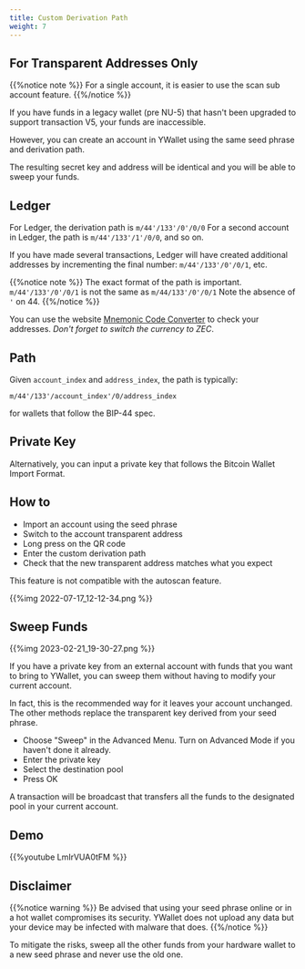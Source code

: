 ```yaml
---
title: Custom Derivation Path
weight: 7
---
```


## For Transparent Addresses Only

{{%notice note %}}
For a single account, it is easier to use the
scan sub account feature. 
{{%/notice %}}

If you have funds in a legacy wallet (pre NU-5)
that hasn't been upgraded to support transaction V5,
your funds are inaccessible.

However, you can create an account in YWallet using
the same seed phrase and derivation path.

The resulting secret key and address will be identical
and you will be able to sweep your funds.

## Ledger

For Ledger, the derivation path is `m/44'/133'/0'/0/0`
For a second account in Ledger, the path is `m/44'/133'/1'/0/0`,
and so on.

If you have made several transactions, Ledger will have
created additional addresses by incrementing the final number:
`m/44'/133'/0'/0/1`, etc.

{{%notice note %}}
The exact format of the path is important. 
`m/44'/133'/0'/0/1` is not the same as `m/44/133'/0'/0/1`
Note the absence of `'` on 44.
{{%/notice %}}

You can use the website [Mnemonic Code Converter](https://iancoleman.io/bip39/) to check your addresses. *Don't forget to switch the currency to ZEC*.

## Path

Given `account_index` and `address_index`,
the path is typically:

`m/44'/133'/account_index'/0/address_index`

for wallets that follow the BIP-44 spec.

## Private Key

Alternatively, you can input a private key that
follows the Bitcoin Wallet Import Format.

## How to

- Import an account using the seed phrase
- Switch to the account transparent address
- Long press on the QR code
- Enter the custom derivation path
- Check that the new transparent address matches what you expect

This feature is not compatible with the autoscan feature.

{{%img 2022-07-17_12-12-34.png %}}

## Sweep Funds

{{%img 2023-02-21_19-30-27.png %}}

If you have a private key from an external account with funds that you want to bring to 
YWallet, you can sweep them without having to modify your current account.

In fact, this is the recommended way for it leaves your account unchanged. The other methods
replace the transparent key derived from your seed phrase.

- Choose "Sweep" in the Advanced Menu. Turn on Advanced Mode if you haven't done it already.
- Enter the private key
- Select the destination pool
- Press OK

A transaction will be broadcast that transfers all the funds to the designated pool in your current account.
 
## Demo

{{%youtube LmIrVUA0tFM %}}

## Disclaimer

{{%notice warning %}}
Be advised that using your seed phrase online or in a hot
wallet compromises its security.
YWallet does not upload any data but your device may
be infected with malware that does. 
{{%/notice %}}

To mitigate the risks, sweep all the other funds from your hardware wallet to a new seed phrase and never use the old one.

<link href="/youtube.css" rel=stylesheet integrity>
<script src="/youtube.js"></script>
